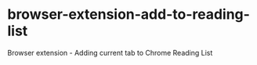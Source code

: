 # browser-extension-add-to-reading-list
Browser extension - Adding current tab to Chrome Reading List
